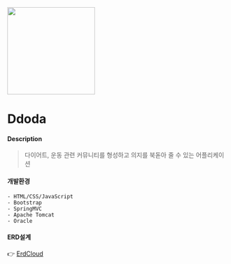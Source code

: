 <img src="./resources/assets/mainlogo.jpg" width="200">

# Ddoda
#### Description 
> 다이어트, 운동 관련 커뮤니티를 형성하고 의지를 북돋아 줄 수 있는 어플리케이션

#### 개발환경
```
- HTML/CSS/JavaScript
- Bootstrap
- SpringMVC
- Apache Tomcat
- Oracle
```

#### ERD설계
:point_right: [ErdCloud](https://www.erdcloud.com/d/Xj9AKtkD5KbBov8x3)
